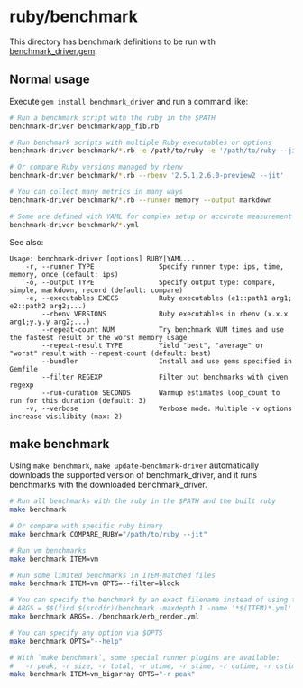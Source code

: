 # ruby/benchmark

This directory has benchmark definitions to be run with
[benchmark\_driver.gem](https://github.com/benchmark-driver/benchmark-driver).

## Normal usage

Execute `gem install benchmark_driver` and run a command like:

```bash
# Run a benchmark script with the ruby in the $PATH
benchmark-driver benchmark/app_fib.rb

# Run benchmark scripts with multiple Ruby executables or options
benchmark-driver benchmark/*.rb -e /path/to/ruby -e '/path/to/ruby --jit'

# Or compare Ruby versions managed by rbenv
benchmark-driver benchmark/*.rb --rbenv '2.5.1;2.6.0-preview2 --jit'

# You can collect many metrics in many ways
benchmark-driver benchmark/*.rb --runner memory --output markdown

# Some are defined with YAML for complex setup or accurate measurement
benchmark-driver benchmark/*.yml
```

See also:

```console
Usage: benchmark-driver [options] RUBY|YAML...
    -r, --runner TYPE                Specify runner type: ips, time, memory, once (default: ips)
    -o, --output TYPE                Specify output type: compare, simple, markdown, record (default: compare)
    -e, --executables EXECS          Ruby executables (e1::path1 arg1; e2::path2 arg2;...)
        --rbenv VERSIONS             Ruby executables in rbenv (x.x.x arg1;y.y.y arg2;...)
        --repeat-count NUM           Try benchmark NUM times and use the fastest result or the worst memory usage
        --repeat-result TYPE         Yield "best", "average" or "worst" result with --repeat-count (default: best)
        --bundler                    Install and use gems specified in Gemfile
        --filter REGEXP              Filter out benchmarks with given regexp
        --run-duration SECONDS       Warmup estimates loop_count to run for this duration (default: 3)
    -v, --verbose                    Verbose mode. Multiple -v options increase visilibity (max: 2)
```

## make benchmark

Using `make benchmark`, `make update-benchmark-driver` automatically downloads
the supported version of benchmark\_driver, and it runs benchmarks with the downloaded
benchmark\_driver.

```bash
# Run all benchmarks with the ruby in the $PATH and the built ruby
make benchmark

# Or compare with specific ruby binary
make benchmark COMPARE_RUBY="/path/to/ruby --jit"

# Run vm benchmarks
make benchmark ITEM=vm

# Run some limited benchmarks in ITEM-matched files
make benchmark ITEM=vm OPTS=--filter=block

# You can specify the benchmark by an exact filename instead of using the default argument:
# ARGS = $$(find $(srcdir)/benchmark -maxdepth 1 -name '*$(ITEM)*.yml' -o -name '*$(ITEM)*.rb')
make benchmark ARGS=../benchmark/erb_render.yml

# You can specify any option via $OPTS
make benchmark OPTS="--help"

# With `make benchmark`, some special runner plugins are available:
#   -r peak, -r size, -r total, -r utime, -r stime, -r cutime, -r cstime
make benchmark ITEM=vm_bigarray OPTS="-r peak"
```
